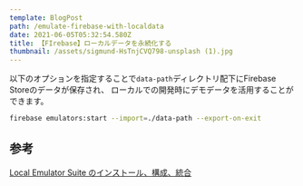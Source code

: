 ```yaml
---
template: BlogPost
path: /emulate-firebase-with-localdata
date: 2021-06-05T05:32:54.580Z
title: 【FIrebase】ローカルデータを永続化する
thumbnail: /assets/sigmund-HsTnjCVQ798-unsplash (1).jpg
---
```


以下のオプションを指定することで`data-path`ディレクトリ配下にFirebase Storeのデータが保存され、
ローカルでの開発時にデモデータを活用することができます。

```bash
firebase emulators:start --import=./data-path --export-on-exit
```

## 参考

[Local Emulator Suite のインストール、構成、統合](https://firebase.google.com/docs/emulator-suite/install_and_configure?hl=ja)
